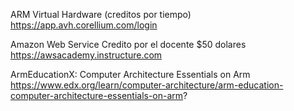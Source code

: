 

ARM Virtual Hardware (creditos por tiempo)
https://app.avh.corellium.com/login

Amazon Web Service
Credito por el docente $50 dolares
https://awsacademy.instructure.com



ArmEducationX: Computer Architecture Essentials on Arm
https://www.edx.org/learn/computer-architecture/arm-education-computer-architecture-essentials-on-arm?
